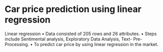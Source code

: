 # Car price prediction using linear regression
Linear regression
•	Data consisted of 205 rows and 26 attributes.
•	Steps include Sentimental analysis, Exploratory Data Analysis, Text- Pre-Processing.
•	To predict car price by using linear regression in the market. 
